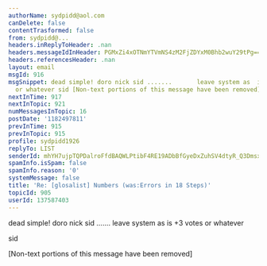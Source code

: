 ```yaml
---
authorName: sydpidd@aol.com
canDelete: false
contentTrasformed: false
from: sydpidd@...
headers.inReplyToHeader: .nan
headers.messageIdInHeader: PGMxZi4xOTNmYTVmNS4zM2FjZDYxM0Bhb2wuY29tPg==
headers.referencesHeader: .nan
layout: email
msgId: 916
msgSnippet: dead simple! doro nick sid .......       leave system as  is    +3 votes
  or whatever sid [Non-text portions of this message have been removed]
nextInTime: 917
nextInTopic: 921
numMessagesInTopic: 16
postDate: '1182497811'
prevInTime: 915
prevInTopic: 915
profile: sydpidd1926
replyTo: LIST
senderId: mhYH7ujpTQPDalroFfdBAQWLPtibF4RE19ADbBfGyeDxZuhSV4dtyR_Q3Dmsx92hp9zZ1chU
spamInfo.isSpam: false
spamInfo.reason: '0'
systemMessage: false
title: 'Re: [glosalist] Numbers (was:Errors in 18 Steps)'
topicId: 905
userId: 137587403
---
```


dead simple!
doro nick sid .......       leave system as  is    +3 votes or whatever
 
sid



   


[Non-text portions of this message have been removed]


